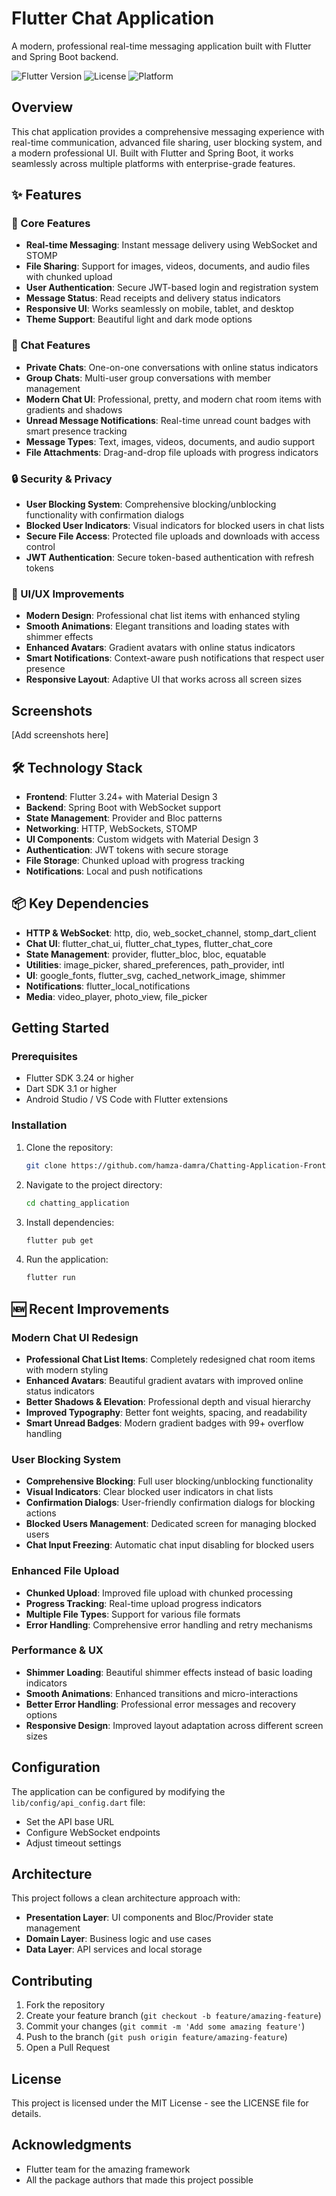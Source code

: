 # Flutter Chat Application

A modern, professional real-time messaging application built with Flutter and Spring Boot backend.

![Flutter Version](https://img.shields.io/badge/Flutter-3.24-blue)
![License](https://img.shields.io/badge/License-MIT-green)
![Platform](https://img.shields.io/badge/Platform-Android%20%7C%20iOS%20%7C%20Web%20%7C%20Desktop-lightgrey)

## Overview

This chat application provides a comprehensive messaging experience with real-time communication, advanced file sharing, user blocking system, and a modern professional UI. Built with Flutter and Spring Boot, it works seamlessly across multiple platforms with enterprise-grade features.

## ✨ Features

### 🚀 Core Features
- **Real-time Messaging**: Instant message delivery using WebSocket and STOMP
- **File Sharing**: Support for images, videos, documents, and audio files with chunked upload
- **User Authentication**: Secure JWT-based login and registration system
- **Message Status**: Read receipts and delivery status indicators
- **Responsive UI**: Works seamlessly on mobile, tablet, and desktop
- **Theme Support**: Beautiful light and dark mode options

### 💬 Chat Features
- **Private Chats**: One-on-one conversations with online status indicators
- **Group Chats**: Multi-user group conversations with member management
- **Modern Chat UI**: Professional, pretty, and modern chat room items with gradients and shadows
- **Unread Message Notifications**: Real-time unread count badges with smart presence tracking
- **Message Types**: Text, images, videos, documents, and audio support
- **File Attachments**: Drag-and-drop file uploads with progress indicators

### 🔒 Security & Privacy
- **User Blocking System**: Comprehensive blocking/unblocking functionality with confirmation dialogs
- **Blocked User Indicators**: Visual indicators for blocked users in chat lists
- **Secure File Access**: Protected file uploads and downloads with access control
- **JWT Authentication**: Secure token-based authentication with refresh tokens

### 🎨 UI/UX Improvements
- **Modern Design**: Professional chat list items with enhanced styling
- **Smooth Animations**: Elegant transitions and loading states with shimmer effects
- **Enhanced Avatars**: Gradient avatars with online status indicators
- **Smart Notifications**: Context-aware push notifications that respect user presence
- **Responsive Layout**: Adaptive UI that works across all screen sizes

## Screenshots

[Add screenshots here]

## 🛠️ Technology Stack

- **Frontend**: Flutter 3.24+ with Material Design 3
- **Backend**: Spring Boot with WebSocket support
- **State Management**: Provider and Bloc patterns
- **Networking**: HTTP, WebSockets, STOMP
- **UI Components**: Custom widgets with Material Design 3
- **Authentication**: JWT tokens with secure storage
- **File Storage**: Chunked upload with progress tracking
- **Notifications**: Local and push notifications

## 📦 Key Dependencies

- **HTTP & WebSocket**: http, dio, web_socket_channel, stomp_dart_client
- **Chat UI**: flutter_chat_ui, flutter_chat_types, flutter_chat_core
- **State Management**: provider, flutter_bloc, bloc, equatable
- **Utilities**: image_picker, shared_preferences, path_provider, intl
- **UI**: google_fonts, flutter_svg, cached_network_image, shimmer
- **Notifications**: flutter_local_notifications
- **Media**: video_player, photo_view, file_picker

## Getting Started

### Prerequisites

- Flutter SDK 3.24 or higher
- Dart SDK 3.1 or higher
- Android Studio / VS Code with Flutter extensions

### Installation

1. Clone the repository:
   ```bash
   git clone https://github.com/hamza-damra/Chatting-Application-Front-End-.git
   ```

2. Navigate to the project directory:
   ```bash
   cd chatting_application
   ```

3. Install dependencies:
   ```bash
   flutter pub get
   ```

4. Run the application:
   ```bash
   flutter run
   ```

## 🆕 Recent Improvements

### Modern Chat UI Redesign
- **Professional Chat List Items**: Completely redesigned chat room items with modern styling
- **Enhanced Avatars**: Beautiful gradient avatars with improved online status indicators
- **Better Shadows & Elevation**: Professional depth and visual hierarchy
- **Improved Typography**: Better font weights, spacing, and readability
- **Smart Unread Badges**: Modern gradient badges with 99+ overflow handling

### User Blocking System
- **Comprehensive Blocking**: Full user blocking/unblocking functionality
- **Visual Indicators**: Clear blocked user indicators in chat lists
- **Confirmation Dialogs**: User-friendly confirmation dialogs for blocking actions
- **Blocked Users Management**: Dedicated screen for managing blocked users
- **Chat Input Freezing**: Automatic chat input disabling for blocked users

### Enhanced File Upload
- **Chunked Upload**: Improved file upload with chunked processing
- **Progress Tracking**: Real-time upload progress indicators
- **Multiple File Types**: Support for various file formats
- **Error Handling**: Comprehensive error handling and retry mechanisms

### Performance & UX
- **Shimmer Loading**: Beautiful shimmer effects instead of basic loading indicators
- **Smooth Animations**: Enhanced transitions and micro-interactions
- **Better Error Handling**: Professional error messages and recovery options
- **Responsive Design**: Improved layout adaptation across different screen sizes

## Configuration

The application can be configured by modifying the `lib/config/api_config.dart` file:

- Set the API base URL
- Configure WebSocket endpoints
- Adjust timeout settings

## Architecture

This project follows a clean architecture approach with:

- **Presentation Layer**: UI components and Bloc/Provider state management
- **Domain Layer**: Business logic and use cases
- **Data Layer**: API services and local storage

## Contributing

1. Fork the repository
2. Create your feature branch (`git checkout -b feature/amazing-feature`)
3. Commit your changes (`git commit -m 'Add some amazing feature'`)
4. Push to the branch (`git push origin feature/amazing-feature`)
5. Open a Pull Request

## License

This project is licensed under the MIT License - see the LICENSE file for details.

## Acknowledgments

- Flutter team for the amazing framework
- All the package authors that made this project possible
